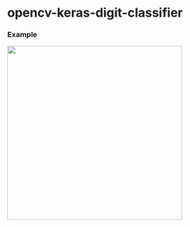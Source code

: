 # opencv-keras-digit-classifier
<h3>Example</h3>
<img src="https://github.com/epsi95/opencv-keras-digit-classifier/blob/master/example/example_digit_classifier.gif" width = "400px">
